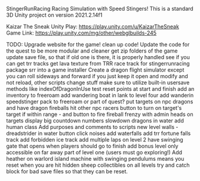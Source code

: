 StingerRunRacing
Racing Simulation with Speed Stingers!
This is a standard 3D Unity project on version 2021.2.14f1

Kaizar The Sneak Unity Play: https://play.unity.com/u/KaizarTheSneak
Game Link: https://play.unity.com/mg/other/webglbuilds-245

TODO:
Upgrade website for the game!
clean up code!
Update the code for the quest to be more modular and cleaner
get zip folders of the game
update save file, so that if old one is there, it is properly handled
see if you can get trr tracks
get lava texture from TRR race track for stingerrunracing
package srr into a game installer
Create a dragon flight simulator except you can roll sideways and forward
if you just keep it open and modify and not reload, other scripts change stuff
make sure to utilize built-in usersave methods like indexOfDragonInUse
test reset points at start and finish
add an inventory to freeroam
add wandering boat in lank to level four
add wanderin speedstinger pack to freeroam or part of quest?
put targets on npc dragons and have dragon fireballs hit other npc racers
button to turn on target's target if within range - and button to fire
fireball frenzy with admin heads on targets
display big countdown numbers
slowdown dragons in water
add human class
Add purposes and comments to scripts
new level walls - dreadstrider in water
button click noises
add waterfalls
add trr fortune falls track
add forbidden ice track
add multiple laps
on level 2 have swinging gate that opens when players should go to finish
add bonus level only accessible on far away part of level one (users must go exploring!)
Add heather on warlord island
machine with swinging pendulums means you reset when you are hit
hidden sheep collectibles on all levels
try and catch block for bad save files so that they can be reset.
